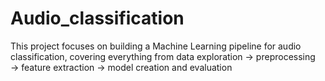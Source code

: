 # Audio_classification
This project focuses on building a Machine Learning pipeline for audio classification, covering everything from data exploration → preprocessing → feature extraction → model creation and evaluation

